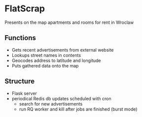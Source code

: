 # FlatScrap
Presents on the map apartments and rooms for rent in Wroclaw

## Functions
* Gets recent advertisements from external website
* Lookups street names in contents
* Geocodes address to latitude and longitude
* Puts gathered data onto the map

## Structure 
* Flask server
* periodical Redis db updates scheduled with cron
  * search for new advertisements
  * run RQ worker and kill after jobs are finished (burst mode)
